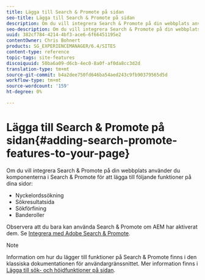 ```yaml
---
title: Lägga till Search & Promote på sidan
seo-title: Lägga till Search & Promote på sidan
description: Om du vill integrera Search & Promote på din webbplats använder du komponenterna i Search & Promote för att lägga till nyckelordssökning, sökresultatsida, sökförfining och banners-funktioner på din sida
seo-description: Om du vill integrera Search & Promote på din webbplats använder du komponenterna i Search & Promote för att lägga till nyckelordssökning, sökresultatsida, sökförfining och banners-funktioner på din sida
uuid: 382cf784-4214-4bf3-ace6-6f66451195e2
contentOwner: Chris Bohnert
products: SG_EXPERIENCEMANAGER/6.4/SITES
content-type: reference
topic-tags: site-features
discoiquuid: 50ba6a09-d6cb-4ec0-8a0f-af0da8cc3d2d
translation-type: tm+mt
source-git-commit: b4a2dee750fd646ba54aed243c9fb90379565d5d
workflow-type: tm+mt
source-wordcount: '159'
ht-degree: 0%

---
```



# Lägga till Search &amp; Promote på sidan{#adding-search-promote-features-to-your-page}

Om du vill integrera Search &amp; Promote på din webbplats använder du komponenterna i Search &amp; Promote för att lägga till följande funktioner på dina sidor:

* Nyckelordssökning
* Sökresultatsida
* Sökförfining
* Banderoller

Observera att du bara kan använda Search &amp; Promote om AEM har aktiverat dem. Se [Integrera med Adobe Search &amp; Promote](/help/sites-administering/search-and-promote.md).

>[!NOTE]
>
>Information om hur du lägger till funktioner på Search &amp; Promote finns i den klassiska dokumentationen för användargränssnittet. Mer information finns i [Lägga till sök- och höjdfunktioner på sidan](/help/sites-classic-ui-authoring/classic-feature-search-promote.md).

